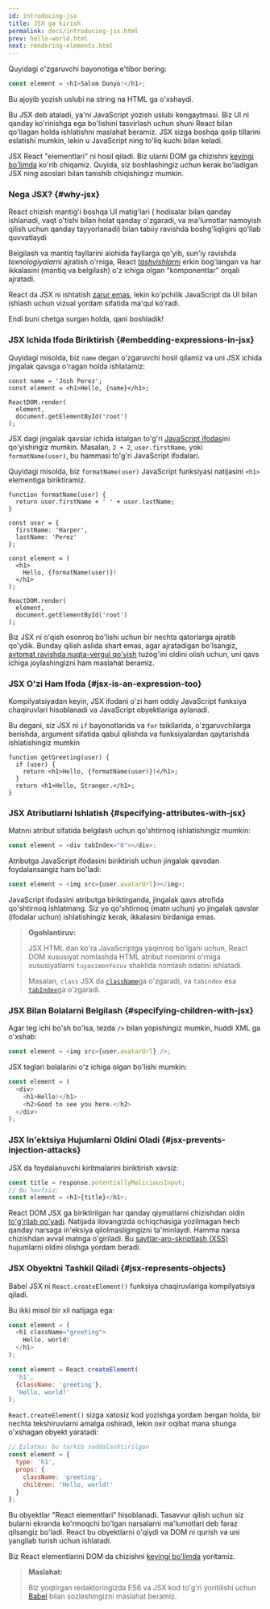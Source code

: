 ```yaml
---
id: introducing-jsx
title: JSX ga kirish
permalink: docs/introducing-jsx.html
prev: hello-world.html
next: rendering-elements.html
---
```


Quyidagi o'zgaruvchi bayonotiga e'tibor bering:

```js
const element = <h1>Salom Dunyo!</h1>;
```

Bu ajoyib yozish uslubi na string na HTML ga o'xshaydi.

Bu JSX deb ataladi, ya'ni JavaScript yozish uslubi kengaytmasi. Biz UI ni qanday ko'rinishga ega bo'lishini tasvirlash uchun shuni React bilan qo'llagan holda ishlatishni maslahat beramiz. JSX sizga boshqa qolip tillarini eslatishi mumkin, lekin u JavaScript ning to'liq kuchi bilan keladi. 

JSX React "elementlari" ni hosil qiladi. Biz ularni DOM ga chizishni [keyingi bo'limda](/docs/rendering-elements.html) ko'rib chiqamiz. Quyida, siz boshlashingiz uchun kerak bo'ladigan JSX ning asoslari bilan tanishib chiqishingiz mumkin.

### Nega JSX? {#why-jsx}

React chizish mantig'i boshqa UI matig'lari ( hodisalar bilan qanday ishlanadi, vaqt o'tishi bilan holat qanday o'zgaradi, va ma'lumotlar namoyish qilish uchun qanday tayyorlanadi) bilan tabiiy ravishda boshg'liqligini qo'llab quvvatlaydi

Belgilash va mantiq fayllarini alohida fayllarga qo'yib, sun'iy ravishda *texnologiyalarni* ajratish o'rniga, React [*tashvishlarni*](https://en.wikipedia.org/wiki/Separation_of_concerns) erkin bog'langan va har ikkalasini (mantiq va belgilash) o'z ichiga olgan "komponentlar" orqali ajratadi.

React da JSX ni ishtatish [zarur emas](/docs/react-without-jsx.html), lekin ko'pchilik JavaScript da UI bilan ishlash uchun vizual yordam sifatida ma'qul ko'radi.

Endi buni chetga surgan holda, qani boshladik!

### JSX Ichida Ifoda Biriktirish {#embedding-expressions-in-jsx}

Quyidagi misolda, biz `name` degan o'zgaruvchi hosil qilamiz va uni JSX ichida jingalak qavsga o'ragan holda ishlatamiz:

```js{1,2}
const name = 'Josh Perez';
const element = <h1>Hello, {name}</h1>;

ReactDOM.render(
  element,
  document.getElementById('root')
);
```

JSX dagi jingalak qavslar ichida istalgan to'g'ri [JavaScript ifodas](https://developer.mozilla.org/en-US/docs/Web/JavaScript/Guide/Expressions_and_Operators#Expressions)ini qo'yishingiz mumkin. Masalan, `2 + 2`, `user.firstName`, yoki `formatName(user)`, bu hammasi to'g'ri JavaScript ifodalari.

Quyidagi misolda, biz `formatName(user)` JavaScript funksiyasi natijasini `<h1>` elementiga biriktiramiz. 

```js{12}
function formatName(user) {
  return user.firstName + ' ' + user.lastName;
}

const user = {
  firstName: 'Harper',
  lastName: 'Perez'
};

const element = (
  <h1>
    Hello, {formatName(user)}!
  </h1>
);

ReactDOM.render(
  element,
  document.getElementById('root')
);
```

[](codepen://introducing-jsx)

Biz JSX ni o'qish osonroq bo'lishi uchun bir nechta qatorlarga  ajratib qo'ydik. Bunday qilish aslida shart emas, agar ajratadigan bo'lsangiz, [avtomat ravishda nuqta-vergul qo'yish](https://stackoverflow.com/q/2846283) tuzog'ini oldini olish uchun, uni qavs ichiga joylashingizni ham maslahat beramiz.

### JSX O'zi Ham Ifoda {#jsx-is-an-expression-too}

Kompilyatsiyadan keyin, JSX ifodani o'zi ham oddiy JavaScript funksiya chaqiruvlari hisoblanadi va JavaScript obyektlariga aylanadi.

Bu degani, siz JSX ni `if` bayonotlarida va `for` tsikllarida, o'zgaruvchilarga berishda, argument sifatida qabul qilishda va funksiyalardan qaytarishda ishlatishingiz mumkin

```js{3,5}
function getGreeting(user) {
  if (user) {
    return <h1>Hello, {formatName(user)}!</h1>;
  }
  return <h1>Hello, Stranger.</h1>;
}
```

### JSX Atributlarni Ishlatish {#specifying-attributes-with-jsx}

Matnni atribut sifatida belgilash uchun qo'shtirnoq ishlatishingiz mumkin:

```js
const element = <div tabIndex="0"></div>;
```

Atributga JavaScript ifodasini biriktirish uchun jingalak qavsdan foydalansangiz ham bo'ladi:

```js
const element = <img src={user.avatarUrl}></img>;
```

JavaScript ifodasini atributga biriktirganda, jingalak qavs atrofida qo'shtirnoq ishlatmang. Siz yo qo'shtirnoq (matn uchun) yo jingalak qavslar (ifodalar uchun) ishlatishingiz kerak, ikkalasini birdaniga emas.

>**Ogohlantiruv:**
>
>JSX HTML dan ko'ra JavaScriptga yaqinroq bo'lgani uchun, React DOM xususiyat nomlashda HTML atribut nomlarini o'rniga xususiyatlarni `tuyasimonYozuv` shaklida nomlash odatini ishlatadi.
>
>Masalan, `class` JSX da [`className`](https://developer.mozilla.org/en-US/docs/Web/API/Element/className)ga o'zgaradi, va `tabindex` esa [`tabIndex`](https://developer.mozilla.org/en-US/docs/Web/API/HTMLElement/tabIndex)ga o'zgaradi.

### JSX Bilan Bolalarni Belgilash {#specifying-children-with-jsx}

Agar teg ichi bo'sh bo'lsa, tezda `/>` bilan yopishingiz mumkin, huddi XML ga o'xshab:

```js
const element = <img src={user.avatarUrl} />;
```

JSX teglari bolalarini o'z ichiga olgan bo'lishi mumkin:

```js
const element = (
  <div>
    <h1>Hello!</h1>
    <h2>Good to see you here.</h2>
  </div>
);
```

### JSX In'ektsiya Hujumlarni Oldini Oladi {#jsx-prevents-injection-attacks}

JSX da foydalanuvchi kiritmalarini biriktirish xavsiz:

```js
const title = response.potentiallyMaliciousInput;
// Bu havfsiz:
const element = <h1>{title}</h1>;
```

React DOM JSX ga biriktirilgan har qanday qiymatlarni chizishdan oldin [to'g'rilab qo'yadi](https://stackoverflow.com/questions/7381974/which-characters-need-to-be-escaped-on-html). Natijada ilovangizda ochiqchasiga yozilmagan hech qanday narsaga in'eksiya qilolmasligingizni ta'minlaydi. Hamma narsa chizishdan avval matnga o'giriladi. Bu [saytlar-aro-skriptlash (XSS)](https://en.wikipedia.org/wiki/Cross-site_scripting) hujumlarni oldini olishga yordam beradi.

### JSX Obyektni Tashkil Qiladi {#jsx-represents-objects}

Babel JSX ni `React.createElement()` funksiya chaqiruvlariga kompilyatsiya qiladi.

Bu ikki misol bir xil natijaga ega:

```js
const element = (
  <h1 className="greeting">
    Hello, world!
  </h1>
);
```

```js
const element = React.createElement(
  'h1',
  {className: 'greeting'},
  'Hello, world!'
);
```

`React.createElement()` sizga xatosiz kod yozishga yordam bergan holda, bir nechta tekshiruvlarni amalga oshiradi, lekin oxir oqibat mana shunga o'xshagan obyekt yaratadi:

```js
// Eslatma: bu tarkib soddalashtirilgan
const element = {
  type: 'h1',
  props: {
    className: 'greeting',
    children: 'Hello, world!'
  }
};
```

Bu obyektlar "React elementlari" hisoblanadi. Tasavvur qilish uchun siz bularni ekranda ko'rmoqchi bo'lgan narsalarni ma'lumotlari deb faraz qilsangiz bo'ladi. React bu obyektlarni o'qiydi va DOM ni qurish va uni yangilab turish uchun ishlatadi.

Biz React elementlarini DOM da chizishni [keyingi bo'limda](/docs/rendering-elements.html) yoritamiz.

>**Maslahat:**
>
>Biz yoqtirgan redaktoringizda ES6 va JSX kod to'g'ri yoritilishi uchun [Babel](https://babeljs.io/docs/en/next/editors) bilan sozlashingizni maslahat beramiz.
